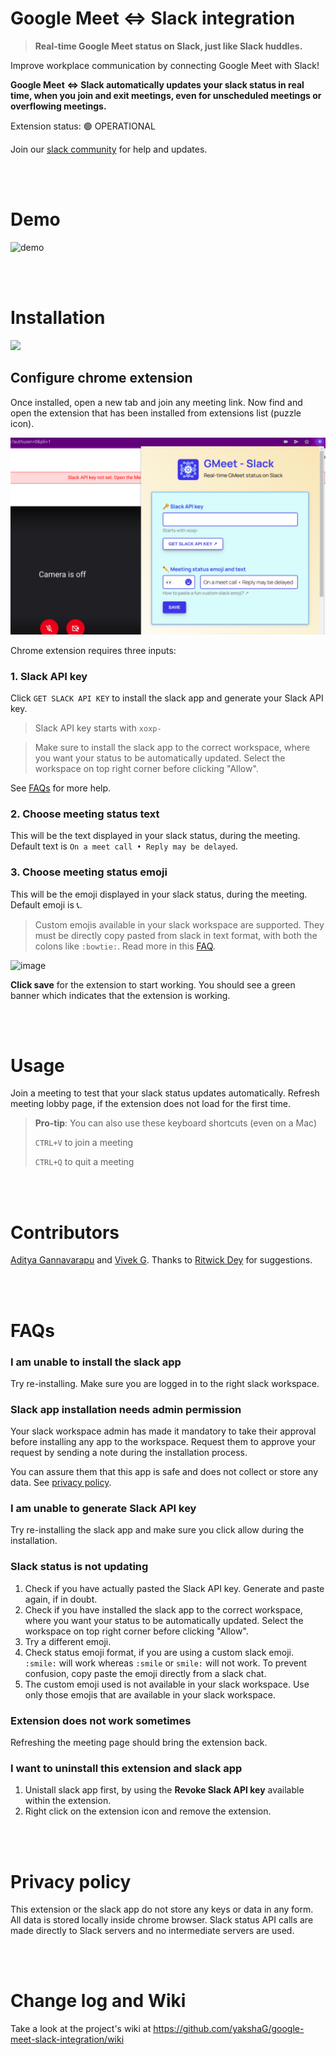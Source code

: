 # Google Meet ⇔ Slack integration

> **Real-time Google Meet status on Slack, just like Slack huddles.**

Improve workplace communication by connecting Google Meet with Slack!

**Google Meet ⇔ Slack automatically updates your slack status in real time, when you join and exit meetings, even for unscheduled meetings or overflowing meetings.**

Extension status: 🟢 OPERATIONAL

Join our [slack community](https://join.slack.com/t/gmeet-slack/shared_invite/zt-1baltvk0g-KAOVMiMYnEFbYMWyyIfZwg) for help and updates.

<br><br>

# Demo

![demo](https://user-images.githubusercontent.com/26523871/158046509-96d508f7-fbeb-424e-9268-3d18cd791ec7.gif)

<br><br>


# Installation
<a href="https://chrome.google.com/webstore/detail/meet-slack-status/kddjlbegfaiogihndmglihcgommbjmkc" target="_blank">
<img src="https://storage.googleapis.com/web-dev-uploads/image/WlD8wC6g8khYWPJUsQceQkhXSlv1/iNEddTyWiMfLSwFD6qGq.png" />
</a>

## Configure chrome extension
Once installed, open a new tab and join any meeting link. Now find and open the extension that has been installed from extensions list (puzzle icon).

![extension-screenshot](/extension_screenshot.png)

Chrome extension requires three inputs:
### 1. Slack API key
Click `GET SLACK API KEY` to install the slack app and generate your Slack API key.
> Slack API key starts with `xoxp-` 

> Make sure to install the slack app to the correct workspace, where you want your status to be automatically updated. Select the workspace on top right corner before clicking "Allow".

See [FAQs](#faqs)  for more help.

### 2. Choose meeting status text
This will be the text displayed in your slack status, during the meeting. Default text is `On a meet call • Reply may be delayed`.

### 3. Choose meeting status emoji
This will be the emoji displayed in your slack status, during the meeting. Default emoji is 📞.


> Custom emojis available in your slack workspace are supported. They must be directly copy pasted from slack in text format, with both the colons like `:bowtie:`. Read more in this [FAQ](#slack-status-is-not-updating).

![image](https://user-images.githubusercontent.com/26523871/164879068-b9cf8fcf-7d50-4a33-9856-0dc3cd94bd64.png)


**Click save** for the extension to start working. You should see a green banner which indicates that the extension is working.

<br><br>


# Usage
Join a meeting to test that your slack status updates automatically. Refresh meeting lobby page, if the extension does not load for the first time.

> **Pro-tip**: You can also use these keyboard shortcuts (even on a Mac)
> 
>  `CTRL+V` to join a meeting
> 
> `CTRL+Q` to quit a meeting


<br><br>


# Contributors
[Aditya Gannavarapu](https://github.com/aditya-67) and [Vivek G](https://github.com/yakshaG). Thanks to [Ritwick Dey](https://github.com/ritwickdey) for suggestions.

<br><br>

# FAQs

### I am unable to install the slack app

Try re-installing. Make sure you are logged in to the right slack workspace.


### Slack app installation needs admin permission
Your slack workspace admin has made it mandatory to take their approval before installing any app to the workspace. Request them to approve your request by sending a note during the installation process.

You can assure them that this app is safe and does not collect or store any data. See [privacy policy](#privacy-policy).

### I am unable to generate Slack API key
Try re-installing the slack app and make sure you click allow during the installation.

### Slack status is not updating
1. Check if you have actually pasted the Slack API key. Generate and paste again, if in doubt.
2. Check if you have installed the slack app to the correct workspace, where you want your status to be automatically updated. Select the workspace on top right corner before clicking "Allow".
3. Try a different emoji.
4. Check status emoji format, if you are using a custom slack emoji. `:smile:` will work whereas `:smile` or `smile:` will not work. To prevent confusion, copy paste the emoji directly from a slack chat.
5. The custom emoji used is not available in your slack workspace. Use only those emojis that are available in your slack workspace.

### Extension does not work sometimes
Refreshing the meeting page should bring the extension back.

### I want to uninstall this extension and slack app
1. Unistall slack app first, by using the **Revoke Slack API key** available within the extension.
2. Right click on the extension icon and remove the extension.

<br><br>

# Privacy policy
This extension or the slack app do not store any keys or data in any form. All data is stored locally inside chrome browser. Slack status API calls are made directly to Slack servers and no intermediate servers are used.

<br><br>

# Change log and Wiki
Take a look at the project's wiki at https://github.com/yakshaG/google-meet-slack-integration/wiki


